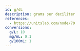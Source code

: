 ```yaml
---
id: g/dL
description: grams per deciliter
references:
  - https://unitslab.com/node/79
conversions:
  g/L: 10
  mg/mL: 0.1
  g/100mL: 1
---
```

